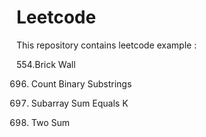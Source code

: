 # Leetcode

This repository contains leetcode example :

554.Brick Wall

696. Count Binary Substrings

560. Subarray Sum Equals K
1. Two Sum
